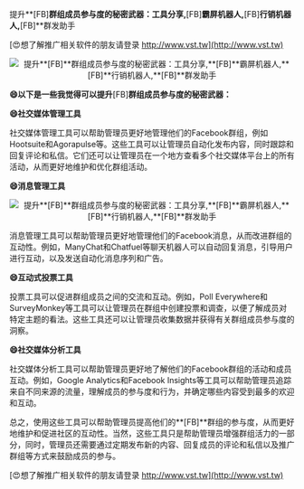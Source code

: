 提升**[FB]**群组成员参与度的秘密武器：工具分享,**[FB]**霸屏机器人,**[FB]**行销机器人,**[FB]**群发助手

[😍想了解推广相关软件的朋友请登录 http://www.vst.tw](http://www.vst.tw)

 <center><img src="https://vst.tw/MP4/tuiguang/png/1.png" alt="提升**[FB]**群组成员参与度的秘密武器：工具分享,**[FB]**霸屏机器人,**[FB]**行销机器人,**[FB]**群发助手"></center>

**😄以下是一些我觉得可以提升**[FB]**群组成员参与度的秘密武器：**

**😄社交媒体管理工具**

社交媒体管理工具可以帮助管理员更好地管理他们的Facebook群组，例如Hootsuite和Agorapulse等。这些工具可以让管理员自动化发布内容，同时跟踪和回复评论和私信。它们还可以让管理员在一个地方查看多个社交媒体平台上的所有活动，从而更好地维护和优化群组活动。

**😄消息管理工具**

 <center><img src="https://vst.tw/MP4/tuiguang/png/1.png" alt="提升**[FB]**群组成员参与度的秘密武器：工具分享,**[FB]**霸屏机器人,**[FB]**行销机器人,**[FB]**群发助手"></center>

消息管理工具可以帮助管理员更好地管理他们的Facebook消息，从而改进群组的互动性。例如，ManyChat和Chatfuel等聊天机器人可以自动回复消息，引导用户进行互动，以及发送自动化消息序列和广告。

**😄互动式投票工具**

投票工具可以促进群组成员之间的交流和互动。例如，Poll Everywhere和SurveyMonkey等工具可以让管理员在群组中创建投票和调查，以便了解成员对特定主题的看法。这些工具还可以让管理员收集数据并获得有关群组成员参与度的洞察。

**😄社交媒体分析工具**

社交媒体分析工具可以帮助管理员更好地了解他们的Facebook群组的活动和成员互动。例如，Google Analytics和Facebook Insights等工具可以帮助管理员追踪来自不同来源的流量，理解成员的参与度和行为，并确定哪些内容受到最多的欢迎和互动。

总之，使用这些工具可以帮助管理员提高他们的**[FB]**群组的参与度，从而更好地维护和促进社区的互动性。当然，这些工具只是帮助管理员增强群组活力的一部分，同时，管理员还需要通过定期发布新的内容、回复成员的评论和私信以及推广群组等方式来鼓励成员的参与。

[😍想了解推广相关软件的朋友请登录 http://www.vst.tw](http://www.vst.tw)



